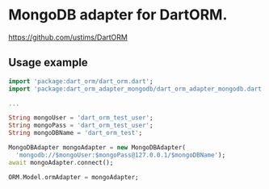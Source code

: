 MongoDB adapter for DartORM.
============================

https://github.com/ustims/DartORM

Usage example
-------------

```dart
import 'package:dart_orm/dart_orm.dart';
import 'package:dart_orm_adapter_mongodb/dart_orm_adapter_mongodb.dart';

...

String mongoUser = 'dart_orm_test_user';
String mongoPass = 'dart_orm_test_user';
String mongoDBName = 'dart_orm_test';

MongoDBAdapter mongoAdapter = new MongoDBAdapter(
  'mongodb://$mongoUser:$mongoPass@127.0.0.1/$mongoDBName');
await mongoAdapter.connect();

ORM.Model.ormAdapter = mongoAdapter;
```